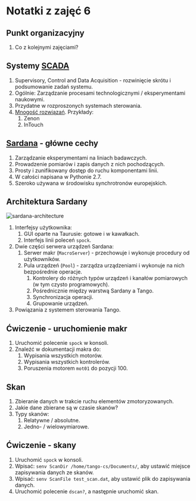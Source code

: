 Notatki z zajęć 6
=================

Punkt organizacyjny
-------------------
1. Co z kolejnymi zajęciami?

Systemy [SCADA](https://en.wikipedia.org/wiki/SCADA)
-------------
1. Supervisory, Control and Data Acquisition - rozwinięcie skrótu i podsumowanie zadań systemu.
2. Ogólnie: Zarządzanie procesami technologicznymi / eksperymentami naukowymi.
3. Przydatne w rozproszonych systemach sterowania. 
4. [Mnogość rozwiązań](http://automatykaonline.pl/Artykuly/Komputery-i-HMI/Wybor-systemu-SCADA-czym-sie-kierowac). Przykłady:
    1. Zenon
    2. InTouch

[Sardana](http://sardana-controls.org/en/latest/) - główne cechy
----------------------------------------------------------------
1. Zarządzanie eksperymentami na liniach badawczych.
2. Prowadzenie pomiarów i zapis danych z nich pochodzących.
3. Prosty i zunifikowany dostęp do ruchu komponentami linii.
4. W całości napisana w Pythonie 2.7.
5. Szeroko używana w środowisku synchrotronów europejskich.

Architektura Sardany
--------------------

![sardana-architecture](http://sardana-controls.org/en/latest/_images/sardana_sketch.png)

1. Interfejsy użytkownika:
    1. GUI oparte na Taurusie: gotowe i w kawałkach.
    2. Interfejs linii poleceń `spock`.
2. Dwie części serwera urządzeń Sardana:
    1. Serwer makr (`MacroServer`) - przechowuje i wykonuje procedury od użytkowników.
    2. Pula urządzeń (`Pool`) - zarządza urządzeniami i wykonuje na nich bezpośrednie operacje.
        1. Kontrolery do różnych typów urządzeń i kanałów pomiarowych (w tym czysto programowych).
        2. Pośrednicznie między warstwą Sardany a Tango.
        3. Synchronizacja operacji.
        4. Grupowanie urządzeń.
3. Powiązania z systemem sterowania Tango.

Ćwiczenie - uruchomienie makr
-----------------------------
1. Uruchomić polecenie `spock` w konsoli.
2. Znaleźć w dokumentacji makra do:
    1. Wypisania wszystkich motorów.
    2. Wypisania wszystkich kontrolerów.
    3. Poruszenia motorem  `mot01` do pozycji 100.
    
Skan
----
1. Zbieranie danych w trakcie ruchu elementów zmotoryzowanych.
2. Jakie dane zbierane są w czasie skanów?
3. Typy skanów:
    1. Relatywne / absolutne.
    2. Jedno- / wielowymiarowe.
    
Ćwiczenie - skany
-----------------
1. Uruchomić `spock` w konsoli.
2. Wpisać: `senv ScanDir /home/tango-cs/Documents/`, aby ustawić miejsce zapisywania danych ze skanów.
3. Wpisać: `senv ScanFile test_scan.dat`, aby ustawić plik do zapisywania danych.
4. Uruchomić polecenie `dscan?`, a następnie uruchomić skan.
